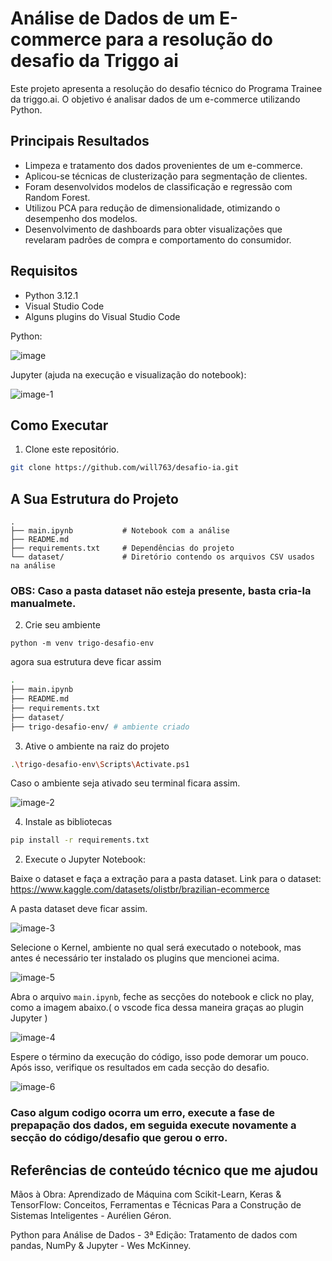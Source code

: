 # Análise de Dados de um E-commerce para a resolução do desafio da Triggo ai

Este projeto apresenta a resolução do desafio técnico do Programa Trainee da triggo.ai. O objetivo é analisar dados de um e-commerce utilizando Python.

## Principais Resultados

- Limpeza e tratamento dos dados provenientes de um e-commerce.
- Aplicou-se técnicas de clusterização para segmentação de clientes.
- Foram desenvolvidos modelos de classificação e regressão com Random Forest.
- Utilizou PCA para redução de dimensionalidade, otimizando o desempenho dos modelos.
- Desenvolvimento de dashboards para obter visualizações que revelaram padrões de compra e comportamento do consumidor.

## Requisitos

- Python 3.12.1
- Visual Studio Code
- Alguns plugins do Visual Studio Code

Python:

![image](https://github.com/user-attachments/assets/fd5504d5-70fb-4b4c-8955-78acfde36000)

Jupyter (ajuda na execução e visualização do notebook):

![image-1](https://github.com/user-attachments/assets/23533236-2979-4439-a035-3a3d5ffa9476)

## Como Executar

1. Clone este repositório.
```bash
git clone https://github.com/will763/desafio-ia.git
```

## A Sua Estrutura do Projeto

```
.
├── main.ipynb           # Notebook com a análise
├── README.md            
├── requirements.txt     # Dependências do projeto
└── dataset/             # Diretório contendo os arquivos CSV usados na análise
```
### OBS: Caso a pasta dataset não esteja presente, basta cria-la manualmete.

2. Crie seu ambiente
```
python -m venv trigo-desafio-env
```

agora sua estrutura deve ficar assim

```bash
.
├── main.ipynb           
├── README.md            
├── requirements.txt     
├── dataset/
├── trigo-desafio-env/ # ambiente criado
```

3. Ative o ambiente na raiz do projeto
```bash
.\trigo-desafio-env\Scripts\Activate.ps1
``` 
Caso o ambiente seja ativado seu terminal ficara assim.

![image-2](https://github.com/user-attachments/assets/5633d50b-44d1-420f-941f-5da287893d5f)


4. Instale as bibliotecas 
```bash
pip install -r requirements.txt
```
2. Execute o Jupyter Notebook:

Baixe o dataset  e faça a extração para a pasta dataset.
Link para o dataset: https://www.kaggle.com/datasets/olistbr/brazilian-ecommerce

A pasta dataset deve ficar assim.

![image-3](https://github.com/user-attachments/assets/668ee486-8bc1-4f84-8297-0453e6bc3503)

Selecione o Kernel, ambiente no qual será executado o notebook, mas antes é necessário ter instalado os plugins que mencionei acima.

![image-5](https://github.com/user-attachments/assets/6ef7f543-143f-4d14-b990-5758f1a32f6f)

Abra o arquivo `main.ipynb`, feche as secções do notebook e click no play, como a imagem abaixo.( o vscode fica dessa maneira graças ao plugin Jupyter )

![image-4](https://github.com/user-attachments/assets/76eae754-a19e-4c68-8fef-29643496fca0)

Espere o término da execução do código, isso pode demorar um pouco. Após isso, verifique os resultados em cada secção do desafio.

![image-6](https://github.com/user-attachments/assets/28772f95-c79b-449f-813f-57520d3f83fb)

### Caso algum codigo ocorra um erro, execute a fase de prepapação dos dados, em seguida execute novamente a secção do código/desafio que gerou o erro.

## Referências de conteúdo técnico que me ajudou
Mãos à Obra: Aprendizado de Máquina com Scikit-Learn, Keras & TensorFlow: Conceitos, Ferramentas e Técnicas Para a Construção de Sistemas Inteligentes -  Aurélien Géron.

Python para Análise de Dados - 3ª Edição: Tratamento de dados com pandas, NumPy & Jupyter - Wes McKinney.
